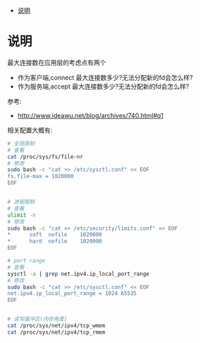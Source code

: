 <!-- TOC -->

- [说明](#说明)

<!-- /TOC -->


<a id="markdown-说明" name="说明"></a>
# 说明

最大连接数在应用层的考虑点有两个
* 作为客户端,connect  最大连接数多少?无法分配新的fd会怎么样?
* 作为服务端,accept 最大连接数多少?无法分配新的fd会怎么样?

参考:
* http://www.ideawu.net/blog/archives/740.html#q1


相关配置大概有:

```bash
# 全局限制
# 查看
cat /proc/sys/fs/file-nr
# 修改
sudo bash -c "cat >> /etc/sysctl.conf" << EOF
fs.file-max = 1020000
EOF


# 进程限制
# 查看
ulimit -n
# 修改
sudo bash -c "cat >> /etc/security/limits.conf" << EOF
*      soft  nofile    1020000
*      hard  nofile    1020000
EOF

# port range
# 查看
sysctl -a | grep net.ipv4.ip_local_port_range
# 修改
sudo bash -c "cat >> /etc/sysctl.conf" << EOF
net.ipv4.ip_local_port_range = 1024 65535
EOF


# 读写缓冲区(内存角度)
cat /proc/sys/net/ipv4/tcp_wmem
cat /proc/sys/net/ipv4/tcp_rmem

```

